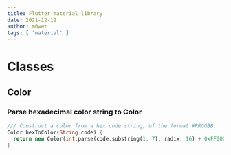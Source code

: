 ```yaml
---
title: Flutter material library
date: 2021-12-12
author: m0wer
tags: [ 'material' ]
---
```


# Classes

## Color

### Parse hexadecimal color string to Color

```dart
/// Construct a color from a hex code string, of the format #RRGGBB.
Color hexToColor(String code) {
  return new Color(int.parse(code.substring(1, 7), radix: 16) + 0xFF000000);
}
```
